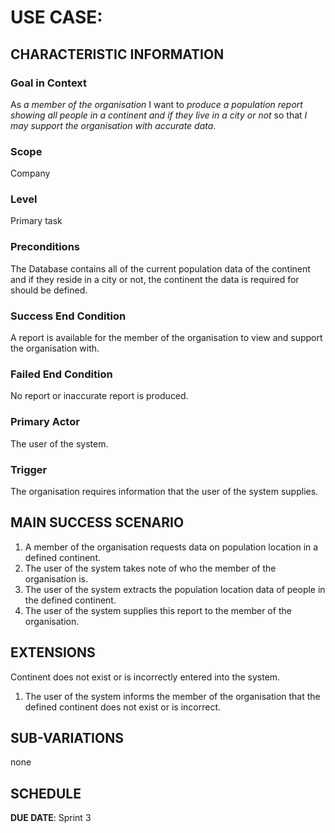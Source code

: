 # USE CASE: <number> <the name should be the goal as a short active verb phrase>

## CHARACTERISTIC INFORMATION

### Goal in Context

As *a member of the organisation* I want to *produce a population report showing all people in a continent and if they live in a city or not* so that *I may support the organisation with accurate data*.

### Scope

Company

### Level

Primary task

### Preconditions

The Database contains all of the current population data of the continent and if they reside in a city or not, the continent the data is required for should be defined.

### Success End Condition

A report is available for the member of the organisation to view and support the organisation with.

### Failed End Condition

No report or inaccurate report is produced.

### Primary Actor

The user of the system.

### Trigger

The organisation requires information that the user of the system supplies.

## MAIN SUCCESS SCENARIO

1. A member of the organisation requests data on population location in a defined continent.
2. The user of the system takes note of who the member of the organisation is.
3. The user of the system extracts the population location data of people in the defined continent.
4. The user of the system supplies this report to the member of the organisation.

## EXTENSIONS

Continent does not exist or is incorrectly entered into the system.

1. The user of the system informs the member of the organisation that the defined continent does not exist or is incorrect.

## SUB-VARIATIONS

none

## SCHEDULE

**DUE DATE**: Sprint 3